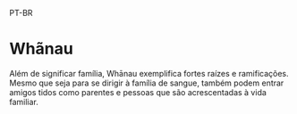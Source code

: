 PT-BR
# Whãnau 
<p>Além de significar família, Whānau exemplifica fortes raízes e ramificações. Mesmo que seja para se dirigir à família de sangue, também podem entrar amigos tidos como parentes e pessoas que são acrescentadas à vida familiar.</p>
